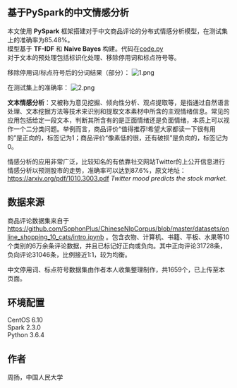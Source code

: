 ## 基于PySpark的中文情感分析
本文使用 **PySpark** 框架搭建对于中文商品评论的分布式情感分析模型，在测试集上的准确率为85.48%。  
模型基于 **TF-IDF** 和 **Naive Bayes** 构建。代码在[code.py](https://github.com/yang-zhou-x/assignments/blob/master/naiveBayes_sentiment_analysis/code.py)  
对于文本的预处理包括标识化处理、移除停用词和标点符号等。

移除停用词/标点符号后的分词结果（部分）：
![1.png](https://i.loli.net/2019/03/02/5c7a759638c13.png)

在测试集上的准确率：
![2.png](https://i.loli.net/2019/03/02/5c7a7596009d1.png)


**文本情感分析**：又被称为意见挖掘、倾向性分析、观点提取等，是指通过自然语言处理、文本挖掘方法等技术来识别和提取文本素材中所含的主观情绪信息。常见的应用包括给定一段文本，判断其所含有的是正面情绪还是负面情绪，本质上可以视作一个二分类问题。举例而言，商品评价“值得推荐!希望大家都读一下很有用的”是正向的，标签记为1；商品评价“像素低的很，还有破损”是负向的，标签记为0。

情感分析的应用非常广泛，比较知名的有依靠社交网站Twitter的上公开信息进行情感分析以预测股市的走势，准确率可以达到87.6%，原文地址：https://arxiv.org/pdf/1010.3003.pdf *Twitter mood predicts the stock market.*

## 数据来源
商品评论数据集来自于 https://github.com/SophonPlus/ChineseNlpCorpus/blob/master/datasets/online_shopping_10_cats/intro.ipynb
。包含衣物、计算机、书籍、平板、水果等10个类别的6万余条评论数据，并且已标记好正向或负向。其中正向评论31728条，负向评论31046条，比例接近1:1，较为均衡。

中文停用词、标点符号数据集由作者本人收集整理制作，共1659个，已上传至本页面。

## 环境配置
CentOS 6.10  
Spark 2.3.0  
Python 3.6.4

## 作者
周扬，中国人民大学
